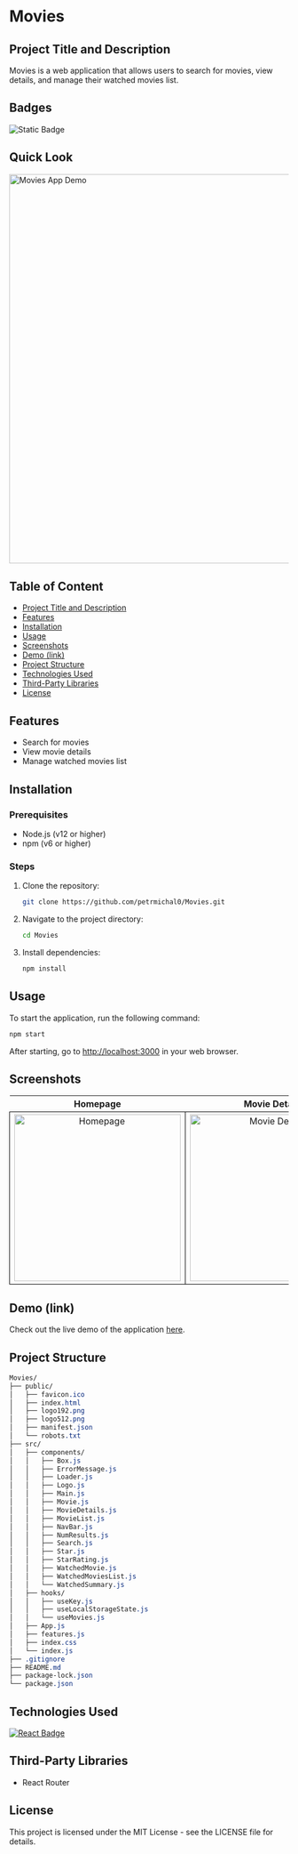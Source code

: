 # Movies

## Project Title and Description
Movies is a web application that allows users to search for movies, view details, and manage their watched movies list.

## Badges
![Static Badge](https://img.shields.io/badge/status-online-brightgreen)

## Quick Look
<img src="https://github.com/user-attachments/assets/478544d2-9be4-4121-af72-09f896c1cb7f" width="700" alt="Movies App Demo">

## Table of Content
- [Project Title and Description](#project-title-and-description)
- [Features](#features)
- [Installation](#installation)
- [Usage](#usage)
- [Screenshots](#screenshots)
- [Demo (link)](#demo-link)
- [Project Structure](#project-structure)
- [Technologies Used](#technologies-used)
- [Third-Party Libraries](#third-party-libraries)
- [License](#license)

## Features
- Search for movies
- View movie details
- Manage watched movies list

## Installation

### Prerequisites
- Node.js (v12 or higher)
- npm (v6 or higher)

### Steps

1. Clone the repository:
    ```bash
    git clone https://github.com/petrmichal0/Movies.git
    ```

2. Navigate to the project directory:
    ```bash
    cd Movies
    ```

3. Install dependencies:
    ```bash
    npm install
    ```

## Usage
To start the application, run the following command:
```bash
npm start
```
After starting, go to [http://localhost:3000](http://localhost:3000) in your web browser.

## Screenshots

<table>
  <tr>
    <th>Homepage</th>
    <th>Movie Details</th>
  </tr>
  <tr>
    <td style="border: 1px solid black; width: 310px; height: 310px; text-align: center;">
      <img src="https://github.com/user-attachments/assets/2af0a439-f8aa-4890-bf83-0407d1a0d018" width="300" height="300" alt="Homepage">
    </td>
    <td style="border: 1px solid black; width: 310px; height: 310px; text-align: center;">
      <img src="https://github.com/user-attachments/assets/745a3558-32dd-400a-8c65-b5e7c01a12f4" width="300" height="300" alt="Movie Details">
    </td>
  </tr>
</table>

## Demo (link)

Check out the live demo of the application [here](https://v1-movies.netlify.app/).

## Project Structure

```css
Movies/
├── public/
│   ├── favicon.ico
│   ├── index.html
│   ├── logo192.png
│   ├── logo512.png
│   ├── manifest.json
│   └── robots.txt
├── src/
│   ├── components/
│   │   ├── Box.js
│   │   ├── ErrorMessage.js
│   │   ├── Loader.js
│   │   ├── Logo.js
│   │   ├── Main.js
│   │   ├── Movie.js
│   │   ├── MovieDetails.js
│   │   ├── MovieList.js
│   │   ├── NavBar.js
│   │   ├── NumResults.js
│   │   ├── Search.js
│   │   ├── Star.js
│   │   ├── StarRating.js
│   │   ├── WatchedMovie.js
│   │   ├── WatchedMoviesList.js
│   │   └── WatchedSummary.js
│   ├── hooks/
│   │   ├── useKey.js
│   │   ├── useLocalStorageState.js
│   │   └── useMovies.js
│   ├── App.js
│   ├── features.js
│   ├── index.css
│   └── index.js
├── .gitignore
├── README.md
├── package-lock.json
└── package.json
```

## Technologies Used

[![React Badge](https://img.shields.io/badge/-React-61DBFB?style=for-the-badge&labelColor=black&logo=react&logoColor=61DBFB)](#)

## Third-Party Libraries

* React Router

## License

This project is licensed under the MIT License - see the LICENSE file for details.


